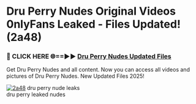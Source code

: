 # Dru Perry Nudes Original Videos 0nlyFans Leaked - Files Updated! (2a48)

<h3>🔴 CLICK HERE 🌐==►► <a href="https://tinyurl.com/5h6xmrr3" rel="nofollow">Dru Perry Nudes Updated Files</a></h3>

Get Dru Perry Nudes and all content. Now you can access all videos and pictures of Dru Perry Nudes. New Updated Files 2025!

[![2a48](https://i.imgur.com/KVD873Z.gif)](https://tinyurl.com/5h6xmrr3)
dru perry nude leaks<br>
dru perry leaked nudes